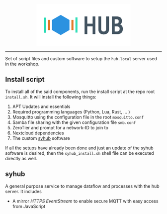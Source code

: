 <p align="center">
    <img src="design/logos/hub_logo_text.png" width="60%">
</p>

--- 

Set of script files and custom software to setup the `hub.local` server used in the workshop.

## Install script

To install all of the said components, run the install script at the repo root `install.sh`. It will install the following things:

1. APT Updates and essentials
2. Required programming languages (Python, Lua, Rust, ... )
3. Mosquitto using the configuration file in the root `mosquitto.conf`
4. Samba file sharing with the given configuration file `smb.conf`
5. ZeroTier and prompt for a network-ID to join to
6. Nextcloud dependencies
7. The custom [syhub](#syhub) software

If all the setups have already been done and just an update of the syhub software is desired, then the `syhub_install.sh` shell file can be executed directly as well.

## syhub

A general purpose service to manage dataflow and processes with the hub server. It includes

- A mirror *HTTPS EventStream* to enable secure MQTT with easy access from JavaScript